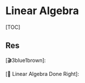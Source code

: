 # Linear Algebra

[TOC]



## Res



[🎬（已完结）《线性代数应该这样学（Linear Algebra Done Right）》自制教程&习题选讲]: https://www.bilibili.com/video/BV1Vg411G7cz?p=34&share_source=copy_web&vd_source=7740584ebdab35221363fc24d1582d9d

[🎬3blue1brown]:

[📖 Linear Algebra Done Right]:

[Linear Algebra for Everyone | Gilbert Strang]: https://math.mit.edu/~gs/everyone/
[Introduction to Linear Algebra | Gilbert Strang]: https://math.mit.edu/~gs/linearalgebra/
